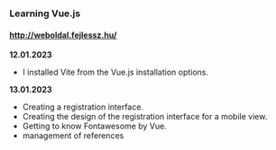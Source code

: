 ### Learning Vue.js

#### http://weboldal.fejlessz.hu/

**12.01.2023**

* I installed Vite from the Vue.js installation options.

**13.01.2023**

* Creating a registration interface.
* Creating the design of the registration interface for a mobile view.
* Getting to know Fontawesome by Vue.
* management of references